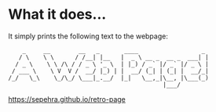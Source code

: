 # What it does...
It simply prints the following text to the webpage:
```
    _     __        __   _       ____                  _ 
   / \    \ \      / /__| |__   |  _ \ __ _  __ _  ___| |
  / _ \    \ \ /\ / / _ \ '_ \  | |_) / _` |/ _` |/ _ \ |
 / ___ \    \ V  V /  __/ |_) | |  __/ (_| | (_| |  __/_|
/_/   \_\    \_/\_/ \___|_.__/  |_|   \__,_|\__, |\___(_)
                                            |___/
```
https://sepehra.github.io/retro-page
